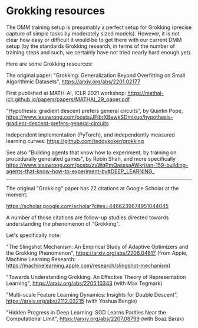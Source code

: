 # Grokking resources

The DMM training setup is presumably a perfect setup for Grokking (precise capture of simple tasks
by moderately sized models). However, it is not clear how easy or difficult it would be to get there
with our current DMM setup (by the standards Grokking research, in terms of the number of training steps
and such, we certainly have not tried nearly hard enough yet).

Here are some Grokking resources:

The original paper: "Grokking: Generalization Beyond Overfitting on Small Algorithmic Datasets", https://arxiv.org/abs/2201.02177

First published at MATH-AI, ICLR 2021 workshop: https://mathai-iclr.github.io/papers/papers/MATHAI_29_paper.pdf

"Hypothesis: gradient descent prefers general circuits", by Quintin Pope, 
https://www.lesswrong.com/posts/JFibrXBewkSDmixuo/hypothesis-gradient-descent-prefers-general-circuits

Independent implementation (PyTorch), and independently measured learning curves: https://github.com/teddykoker/grokking

See also "Building agents that know how to experiment, by training on procedurally generated games", by Robin Shah,
and more specifically https://www.lesswrong.com/posts/zvWqPmQasssaAWkrj/an-159-building-agents-that-know-how-to-experiment-by#DEEP_LEARNING_

---

The original "Grokking" paper has 22 citations at Google Scholar at the moment:

https://scholar.google.com/scholar?cites=4466239674951044045

A number of those citations are follow-up studies directed towards understanding the phenomenon of "Grokking".

Let's specifically note:

"The Slingshot Mechanism: An Empirical Study of Adaptive Optimizers and the Grokking Phenomenon", https://arxiv.org/abs/2206.04817
(from Apple, Machine Learning Research: https://machinelearning.apple.com/research/slingshot-mechanism)

"Towards Understanding Grokking: An Effective Theory of Representation Learning", https://arxiv.org/abs/2205.10343 (with Max Tegmark)

"Multi-scale Feature Learning Dynamics: Insights for Double Descent", https://arxiv.org/abs/2112.03215 (with Yoshua Bengio)

"Hidden Progress in Deep Learning: SGD Learns Parities Near the Computational Limit", https://arxiv.org/abs/2207.08799 (with Boaz Barak)
